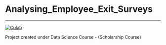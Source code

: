 # Analysing_Employee_Exit_Surveys
---

[![Colab](https://colab.research.google.com/assets/colab-badge.svg)](https://colab.research.google.com/github/robotjellyzone/Analysing_Employee_Exit_Surveys/blob/main/clean%20%26%20analyse%20employee%20exit%20survey.ipynb) <br>

Project created under Data Science Course - (Scholarship Course)
